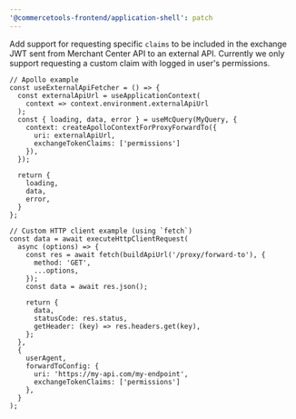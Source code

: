 ```yaml
---
'@commercetools-frontend/application-shell': patch
---
```


Add support for requesting specific `claims` to be included in the exchange JWT sent from Merchant Center API to an external API.
Currently we only support requesting a custom claim with logged in user's permissions.

```
// Apollo example
const useExternalApiFetcher = () => {
  const externalApiUrl = useApplicationContext(
    context => context.environment.externalApiUrl
  );
  const { loading, data, error } = useMcQuery(MyQuery, {
    context: createApolloContextForProxyForwardTo({
      uri: externalApiUrl,
      exchangeTokenClaims: ['permissions']
    }),
  });

  return {
    loading,
    data,
    error,
  }
};
```

```
// Custom HTTP client example (using `fetch`)
const data = await executeHttpClientRequest(
  async (options) => {
    const res = await fetch(buildApiUrl('/proxy/forward-to'), {
      method: 'GET',
      ...options,
    });
    const data = await res.json();

    return {
      data,
      statusCode: res.status,
      getHeader: (key) => res.headers.get(key),
    };
  },
  {
    userAgent,
    forwardToConfig: {
      uri: 'https://my-api.com/my-endpoint',
      exchangeTokenClaims: ['permissions']
    },
  }
);
```
